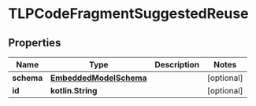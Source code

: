
# TLPCodeFragmentSuggestedReuse

## Properties
Name | Type | Description | Notes
------------ | ------------- | ------------- | -------------
**schema** | [**EmbeddedModelSchema**](EmbeddedModelSchema.md) |  |  [optional]
**id** | **kotlin.String** |  |  [optional]




